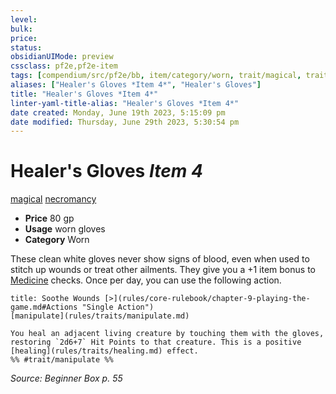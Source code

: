 ```yaml
---
level:
bulk:
price:
status:
obsidianUIMode: preview
cssclass: pf2e,pf2e-item
tags: [compendium/src/pf2e/bb, item/category/worn, trait/magical, trait/necromancy]
aliases: ["Healer's Gloves *Item 4*", "Healer's Gloves"]
title: "Healer's Gloves *Item 4*"
linter-yaml-title-alias: "Healer's Gloves *Item 4*"
date created: Monday, June 19th 2023, 5:15:09 pm
date modified: Thursday, June 29th 2023, 5:30:54 pm
---
```


# Healer's Gloves *Item 4*

[magical](rules/traits/magical.md) [necromancy](rules/traits/necromancy.md)  

- **Price** 80 gp
- **Usage** worn gloves
- **Category** Worn

These clean white gloves never show signs of blood, even when used to stitch up wounds or treat other ailments. They give you a +1 item bonus to [Medicine](compendium/skills.md#Medicine) checks. Once per day, you can use the following action.

```ad-embed-ability
title: Soothe Wounds [>](rules/core-rulebook/chapter-9-playing-the-game.md#Actions "Single Action")
[manipulate](rules/traits/manipulate.md)  

You heal an adjacent living creature by touching them with the gloves, restoring `2d6+7` Hit Points to that creature. This is a positive [healing](rules/traits/healing.md) effect.  
%% #trait/manipulate %%
```

*Source: Beginner Box p. 55*
